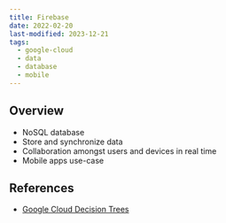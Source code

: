 ```yaml
---
title: Firebase
date: 2022-02-20
last-modified: 2023-12-21
tags:
  - google-cloud
  - data
  - database
  - mobile
---
```


## Overview

- NoSQL database
- Store and synchronize data
- Collaboration amongst users and devices in real time
- Mobile apps use-case

## References

- [Google Cloud Decision Trees](notes/moc/Google%20Cloud%20Decision%20Trees.md)
